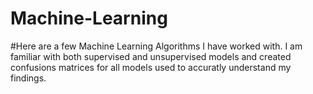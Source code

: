# Machine-Learning


#Here are a few Machine Learning Algorithms I have worked with. I am familiar with both supervised and unsupervised models and created confusions matrices for all models used to accuratly understand my findings.
